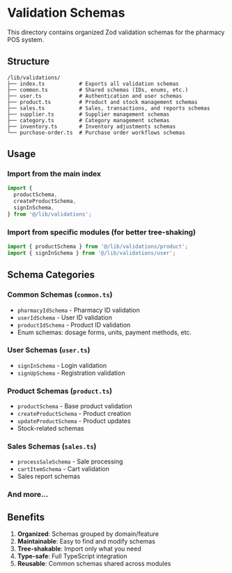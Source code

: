 # Validation Schemas

This directory contains organized Zod validation schemas for the pharmacy POS system.

## Structure

```
/lib/validations/
├── index.ts           # Exports all validation schemas
├── common.ts          # Shared schemas (IDs, enums, etc.)
├── user.ts            # Authentication and user schemas
├── product.ts         # Product and stock management schemas
├── sales.ts           # Sales, transactions, and reports schemas
├── supplier.ts        # Supplier management schemas
├── category.ts        # Category management schemas
├── inventory.ts       # Inventory adjustments schemas
└── purchase-order.ts  # Purchase order workflows schemas
```

## Usage

### Import from the main index

```typescript
import {
  productSchema,
  createProductSchema,
  signInSchema,
} from '@/lib/validations';
```

### Import from specific modules (for better tree-shaking)

```typescript
import { productSchema } from '@/lib/validations/product';
import { signInSchema } from '@/lib/validations/user';
```

## Schema Categories

### Common Schemas (`common.ts`)

- `pharmacyIdSchema` - Pharmacy ID validation
- `userIdSchema` - User ID validation
- `productIdSchema` - Product ID validation
- Enum schemas: dosage forms, units, payment methods, etc.

### User Schemas (`user.ts`)

- `signInSchema` - Login validation
- `signUpSchema` - Registration validation

### Product Schemas (`product.ts`)

- `productSchema` - Base product validation
- `createProductSchema` - Product creation
- `updateProductSchema` - Product updates
- Stock-related schemas

### Sales Schemas (`sales.ts`)

- `processSaleSchema` - Sale processing
- `cartItemSchema` - Cart validation
- Sales report schemas

### And more...

## Benefits

1. **Organized**: Schemas grouped by domain/feature
2. **Maintainable**: Easy to find and modify schemas
3. **Tree-shakable**: Import only what you need
4. **Type-safe**: Full TypeScript integration
5. **Reusable**: Common schemas shared across modules
